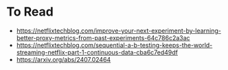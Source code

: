 # To Read

- https://netflixtechblog.com/improve-your-next-experiment-by-learning-better-proxy-metrics-from-past-experiments-64c786c2a3ac
- https://netflixtechblog.com/sequential-a-b-testing-keeps-the-world-streaming-netflix-part-1-continuous-data-cba6c7ed49df
- https://arxiv.org/abs/2407.02464

